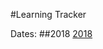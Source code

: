 #Learning Tracker

Dates:
##2018
[2018]('https://github.com/nicostar26/learning-log/Dates/2018.md')



